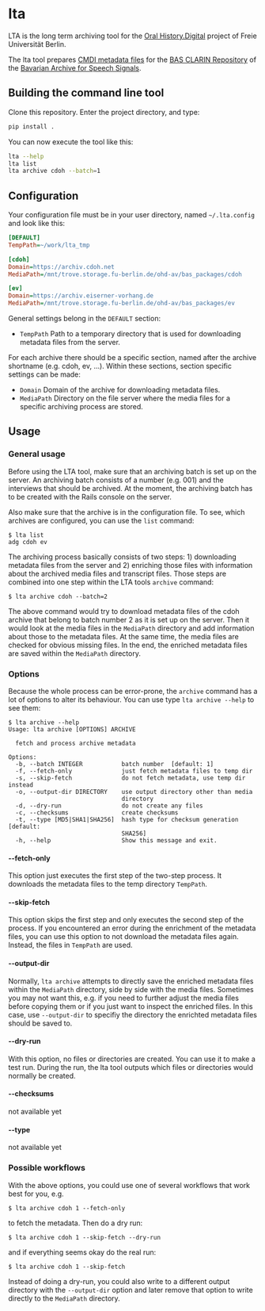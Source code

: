 # lta

LTA is the long term archiving tool for the
[Oral History.Digital](https://www.oral-history.digital/)
project of Freie Universität Berlin.

The lta tool prepares
[CMDI metadata files](https://www.clarin.eu/content/component-metadata)
for the
[BAS CLARIN Repository](https://clarin.phonetik.uni-muenchen.de/BASRepository/)
of the
[Bavarian Archive for Speech Signals](https://www.bas.uni-muenchen.de/Bas/BasHomeeng.html).


## Building the command line tool

Clone this repository. Enter the project directory, and type:

```bash
pip install .
```

You can now execute the tool like this:

```bash
lta --help
lta list
lta archive cdoh --batch=1
```

## Configuration

Your configuration file must be in your user directory, named `~/.lta.config`
and look like this:

```ini
[DEFAULT]
TempPath=~/work/lta_tmp

[cdoh]
Domain=https://archiv.cdoh.net
MediaPath=/mnt/trove.storage.fu-berlin.de/ohd-av/bas_packages/cdoh

[ev]
Domain=https://archiv.eiserner-vorhang.de
MediaPath=/mnt/trove.storage.fu-berlin.de/ohd-av/bas_packages/ev
```

General settings belong in the `DEFAULT` section:
* `TempPath` Path to a temporary directory that is used for downloading metadata files from the server.

For each archive there should be a specific section, named after the archive
shortname (e.g. cdoh, ev, ...). Within these sections, section specific settings
can be made:
* `Domain` Domain of the archive for downloading metadata files.
* `MediaPath` Directory on the file server where the media files for a specific
archiving process are stored.


## Usage

### General usage

Before using the LTA tool, make sure that an archiving batch is set up on the server.
An archiving batch consists of a number (e.g. 001) and the interviews that should be
archived. At the moment, the archiving batch has to be created with the Rails console
on the server.

Also make sure that the archive is in the configuration file. To see, which archives
are configured, you can use the `list` command:

```console
$ lta list
adg cdoh ev
```

The archiving process basically consists of two steps: 1) downloading metadata files
from the server and 2) enriching those files with information about the archived
media files and transcript files. Those steps are combined into one step within
the LTA tools `archive` command:

```console
$ lta archive cdoh --batch=2
```

The above command would try to download metadata files of the cdoh archive that
belong to batch number 2 as it is set up on the server. Then it would look at the
media files in the `MediaPath` directory and add information about those
to the metadata files. At the same time, the media files are checked for obvious
missing files. In the end, the enriched metadata files are saved within the
`MediaPath` directory.

### Options

Because the whole process can be error-prone, the `archive` command has a lot
of options to alter its behaviour. You can use type `lta archive --help` to see
them:

```console
$ lta archive --help
Usage: lta archive [OPTIONS] ARCHIVE

  fetch and process archive metadata

Options:
  -b, --batch INTEGER           batch number  [default: 1]
  -f, --fetch-only              just fetch metadata files to temp dir
  -s, --skip-fetch              do not fetch metadata, use temp dir instead
  -o, --output-dir DIRECTORY    use output directory other than media
                                directory
  -d, --dry-run                 do not create any files
  -c, --checksums               create checksums
  -t, --type [MD5|SHA1|SHA256]  hash type for checksum generation  [default:
                                SHA256]
  -h, --help                    Show this message and exit.
```

#### --fetch-only

This option just executes the first step of the two-step process. It downloads
the metadata files to the temp directory `TempPath`.

#### --skip-fetch

This option skips the first step and only executes the second step of the process.
If you encountered an error during the enrichment of the metadata files, you
can use this option to not download the metadata files again. Instead, the files
in `TempPath` are used.

#### --output-dir

Normally, `lta archive` attempts to directly save the enriched metadata files
within the `MediaPath` directory, side by side with the media files. Sometimes
you may not want this, e.g. if you need to further adjust the media files before
copying them or if you just want to inspect the enriched files.
In this case, use `--output-dir` to specifiy the directory the enrichted metadata
files should be saved to.

#### --dry-run

With this option, no files or directories are created. You can use it to make a
test run. During the run, the lta tool outputs which files or directories would
normally be created.

#### --checksums

not available yet

#### --type

not available yet

### Possible workflows

With the above options, you could use one of several workflows that work best
for you, e.g.

```console
$ lta archive cdoh 1 --fetch-only
```

to fetch the metadata. Then do a dry run:

```console
$ lta archive cdoh 1 --skip-fetch --dry-run
```

and if everything seems okay do the real run:

```console
$ lta archive cdoh 1 --skip-fetch
```

Instead of doing a dry-run, you could also write to a different output directory
with the `--output-dir` option and later remove that option to write directly
to the `MediaPath` directory.
